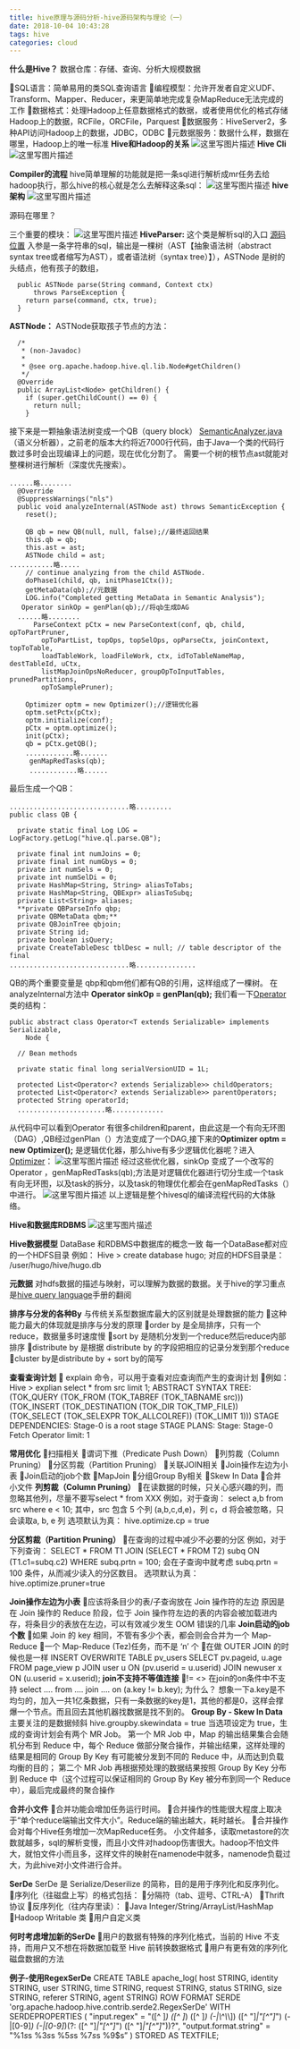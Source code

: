 ```yaml
---
title: hive原理与源码分析-hive源码架构与理论（一）
date: 2018-10-04 10:43:28
tags: hive
categories: cloud
---
```


**什么是Hive？**
数据仓库：存储、查询、分析大规模数据
<!-- more -->
SQL语言：简单易用的类SQL查询语言
编程模型：允许开发者自定义UDF、Transform、Mapper、Reducer，来更简单地完成复杂MapReduce无法完成的工作
数据格式：处理Hadoop上任意数据格式的数据，或者使用优化的格式存储Hadoop上的数据，RCFile，ORCFile，Parquest
数据服务：HiveServer2，多种API访问Hadoop上的数据，JDBC，ODBC
元数据服务：数据什么样，数据在哪里，Hadoop上的唯一标准
**Hive和Hadoop的关系**
![这里写图片描述](20170502212603341.png)
**Hive Cli**
![这里写图片描述](20170502212656437.png)

**Compiler的流程**
hive简单理解的功能就是把一条sql进行解析成mr任务去给hadoop执行，那么hive的核心就是怎么去解释这条sql：
![这里写图片描述](20170502212923204.png)
**hive架构**
![这里写图片描述](20170502213042020.png)

源码在哪里？

三个重要的模块：
![这里写图片描述](20170502214223020.png)
**HiveParser:**
这个类是解析sql的入口
[源码位置](https://insight.io/github.com/apache/hive/blob/master/ql/src/java/org/apache/hadoop/hive/ql/parse/ParseDriver.java?line=183)
入参是一条字符串的sql，输出是一棵树（AST【抽象语法树（abstract syntax tree或者缩写为AST），或者语法树（syntax tree）】），ASTNode 是树的头结点，他有孩子的数组，
```
  public ASTNode parse(String command, Context ctx)
      throws ParseException {
    return parse(command, ctx, true);
  }
```
**ASTNode：**
ASTNode获取孩子节点的方法：
```
  /*
   * (non-Javadoc)
   *
   * @see org.apache.hadoop.hive.ql.lib.Node#getChildren()
   */
  @Override
  public ArrayList<Node> getChildren() {
    if (super.getChildCount() == 0) {
      return null;
    }
```
接下来是一颗抽象语法树变成一个QB（query block）
[SemanticAnalyzer.java](https://github.com/cloudera/hive/blob/trunk/ql/src/java/org/apache/hadoop/hive/ql/parse/SemanticAnalyzer.java) （语义分析器），之前老的版本大约将近7000行代码，由于Java一个类的代码行数过多时会出现编译上的问题，现在优化分割了。
需要一个树的根节点ast就能对整棵树进行解析（深度优先搜索）。
```
......略........
  @Override
  @SuppressWarnings("nls")
  public void analyzeInternal(ASTNode ast) throws SemanticException {
    reset();

    QB qb = new QB(null, null, false);//最终返回结果
    this.qb = qb;
    this.ast = ast;
    ASTNode child = ast;
...........略.....
    // continue analyzing from the child ASTNode.
    doPhase1(child, qb, initPhase1Ctx());
    getMetaData(qb);//元数据
    LOG.info("Completed getting MetaData in Semantic Analysis");
   Operator sinkOp = genPlan(qb);//将qb生成DAG
  ......略........
      ParseContext pCtx = new ParseContext(conf, qb, child, opToPartPruner,
        opToPartList, topOps, topSelOps, opParseCtx, joinContext, topToTable,
        loadTableWork, loadFileWork, ctx, idToTableNameMap, destTableId, uCtx,
        listMapJoinOpsNoReducer, groupOpToInputTables, prunedPartitions,
        opToSamplePruner);

    Optimizer optm = new Optimizer();//逻辑优化器
    optm.setPctx(pCtx);
    optm.initialize(conf);
    pCtx = optm.optimize();
    init(pCtx);
    qb = pCtx.getQB();
    ............略.......
     genMapRedTasks(qb);
     ............略......
```
最后生成一个QB：

```
..............................略.........
public class QB {

  private static final Log LOG = LogFactory.getLog("hive.ql.parse.QB");

  private final int numJoins = 0;
  private final int numGbys = 0;
  private int numSels = 0;
  private int numSelDi = 0;
  private HashMap<String, String> aliasToTabs;
  private HashMap<String, QBExpr> aliasToSubq;
  private List<String> aliases;
  **private QBParseInfo qbp;
  private QBMetaData qbm;**
  private QBJoinTree qbjoin;
  private String id;
  private boolean isQuery;
  private CreateTableDesc tblDesc = null; // table descriptor of the final
..............................略...............
```
QB的两个重要变量是 qbp和qbm他们都有QB的引用，这样组成了一棵树。
在analyzeInternal方法中 **Operator sinkOp = genPlan(qb);** 我们看一下[Operator](https://github.com/cloudera/hive/blob/trunk/ql/src/java/org/apache/hadoop/hive/ql/exec/Operator.java) 类的结构：

```
public abstract class Operator<T extends Serializable> implements Serializable,
    Node {

  // Bean methods

  private static final long serialVersionUID = 1L;

  protected List<Operator<? extends Serializable>> childOperators;
  protected List<Operator<? extends Serializable>> parentOperators;
  protected String operatorId;
  ......................略.............
```
从代码中可以看到Operator 有很多children和parent，由此这是一个有向无环图（DAG）,QB经过genPlan（）方法变成了一个DAG,接下来的**Optimizer optm = new Optimizer();** 是逻辑优化器，那么hive有多少逻辑优化器呢？进入[Optimizer](https://github.com/cloudera/hive/blob/trunk/ql/src/java/org/apache/hadoop/hive/ql/optimizer/Optimizer.java)：
![这里写图片描述](20170504214748395.png)
经过这些优化器，sinkOp 变成了一个改写的Operator ，genMapRedTasks(qb);方法是对逻辑优化器进行切分生成一个task有向无环图，以及task的拆分，以及task的物理优化都会在genMapRedTasks（）中进行。
![这里写图片描述](20170504215533873.png)
以上逻辑是整个hivesql的编译流程代码的大体脉络。

**Hive和数据库RDBMS**
![这里写图片描述](20170504220038302.png)

**Hive数据模型**
DataBase
和RDBMS中数据库的概念一致
每一个DataBase都对应的一个HDFS目录
例如：
Hive > create database hugo;
对应的HDFS目录是：
/user/hugo/hive/hugo.db

**元数据**
对hdfs数据的描述与映射，可以理解为数据的数据。关于hive的学习重点是[hive query language](https://cwiki.apache.org/confluence/display/Hive/LanguageManual)手册的翻阅

**排序与分发的各种By**
与传统关系型数据库最大的区别就是处理数据的能力
这种能力最大的体现就是排序与分发的原理
order by 是全局排序，只有一个reduce，数据量多时速度慢
sort by 是随机分发到一个reduce然后reduce内部排序
distribute by 是根据 distribute by 的字段把相应的记录分发到那个reduce
cluster by是distribute by + sort by的简写

**查看查询计划**
 explain 命令，可以用于查看对应查询而产生的查询计划
例如：
Hive > explian select * from src limit 1;
		ABSTRACT SYNTAX TREE:
		(TOK_QUERY (TOK_FROM (TOK_TABREF (TOK_TABNAME src))) (TOK_INSERT (TOK_DESTINATION (TOK_DIR TOK_TMP_FILE))     (TOK_SELECT (TOK_SELEXPR TOK_ALLCOLREF)) (TOK_LIMIT 1)))
		STAGE DEPENDENCIES:
		Stage-0 is a root stage
		STAGE PLANS:
		Stage: Stage-0
		Fetch Operator
		limit: 1

**常用优化**
扫描相关
		谓词下推（Predicate Push Down）
		列剪裁（Column Pruning）
		分区剪裁（Partition Pruning）
关联JOIN相关
		Join操作左边为小表
		Join启动的job个数
		MapJoin
分组Group By相关
		Skew In Data
合并 小文件
**列剪裁（Column Pruning）**
在读数据的时候，只关心感兴趣的列，而忽略其他列，尽量不要写select * from XXX
	例如，对于查询：
	select a,b from src where e < 10;
	其中，src 包含 5 个列 (a,b,c,d,e)，列 c，d 将会被忽略，只会读取a, b, e 列
	选项默认为真： hive.optimize.cp = true

**分区剪裁（Partition Pruning）**
在查询的过程中减少不必要的分区
例如，对于下列查询：
SELECT * FROM T1 JOIN (SELECT * FROM T2) subq ON (T1.c1=subq.c2)
WHERE subq.prtn = 100;
会在子查询中就考虑 subq.prtn = 100 条件，从而减少读入的分区数目。
选项默认为真： hive.optimize.pruner=true

**Join操作左边为小表**
应该将条目少的表/子查询放在 Join 操作符的左边
	原因是在 Join 操作的 Reduce 阶段，位于 Join 操作符左边的表的内容会被加载进内存，将条目少的表放在左边，可以有效减少发生 OOM 错误的几率
**Join启动的job个数**
如果 Join 的 key 相同，不管有多少个表，都会则会合并为一个 Map-Reduce
一个 Map-Reduce (Tez)任务，而不是 ‘n’ 个
在做 OUTER JOIN 的时候也是一样
	INSERT OVERWRITE TABLE pv_users
	SELECT pv.pageid, u.age FROM page_view p
	JOIN user u ON (pv.userid = u.userid)
	JOIN newuser x ON (u.userid = x.userid);
**join不支持不等值连接**
!= <> 在join的on条件中不支持
	select …. from ….
	join ….
	on (a.key != b.key);
	为什么？
	想象一下a.key是不均匀的，加入一共1亿条数据，只有一条数据的key是1，其他的都是0，这样会撑爆一个节点。而且回去其他机器找数据是找不到的。
**Group By - Skew In Data**
主要关注的是数据倾斜
hive.groupby.skewindata = true
当选项设定为 true，生成的查询计划会有两个 MR Job。
第一个 MR Job 中，Map 的输出结果集合会随机分布到 Reduce 中，每个 Reduce 做部分聚合操作，并输出结果，这样处理的结果是相同的 Group By Key 有可能被分发到不同的 Reduce 中，从而达到负载均衡的目的；
第二个 MR Job 再根据预处理的数据结果按照 Group By Key 分布到 Reduce 中（这个过程可以保证相同的 Group By Key 被分布到同一个 Reduce 中），最后完成最终的聚合操作

**合并小文件**
合并功能会增加任务运行时间。
合并操作的性能很大程度上取决于“单个reduce端输出文件大小”。Reduce端的输出越大，耗时越长。
合并操作会对每个Hive任务增加一次MapReduce任务。
小文件越多，读取metastore的次数就越多，sql的解析变慢，而且小文件对hadoop伤害很大。hadoop不怕文件大，就怕文件小而且多，这样文件的映射在namenode中就多，namenode负载过大，为此hive对小文件进行合并。

**SerDe**
SerDe 是 Serialize/Deserilize 的简称，目的是用于序列化和反序列化。
序列化（往磁盘上写）的格式包括：
分隔符（tab、逗号、CTRL-A）
Thrift 协议
反序列化（往内存里读）：
Java Integer/String/ArrayList/HashMap
Hadoop Writable 类
用户自定义类

**何时考虑增加新的SerDe**
用户的数据有特殊的序列化格式，当前的 Hive 不支持，而用户又不想在将数据加载至 Hive 前转换数据格式
用户有更有效的序列化磁盘数据的方法

**例子-使用RegexSerDe**
CREATE TABLE apache_log(
host STRING, identity STRING, user STRING,
time STRING, request STRING, status STRING,
size STRING, referer STRING, agent STRING)
ROW FORMAT SERDE 'org.apache.hadoop.hive.contrib.serde2.RegexSerDe'
WITH SERDEPROPERTIES
( "input.regex" = "([^ ]*) ([^ ]*) ([^ ]*) (-|\\^\\*\\]) ([^ \"]*|\"[^\"]*\") (-|[0-9]*) (-|[0-9]*)(?: ([^ \"]*|\"[^\"]*\") ([^ \"]*|\"[^\"]*\"))?",
"output.format.string" = "%1$s %2$s %3$s %4$s %5$s %6$s %7$s %8$s %9$s”
) STORED AS TEXTFILE;
